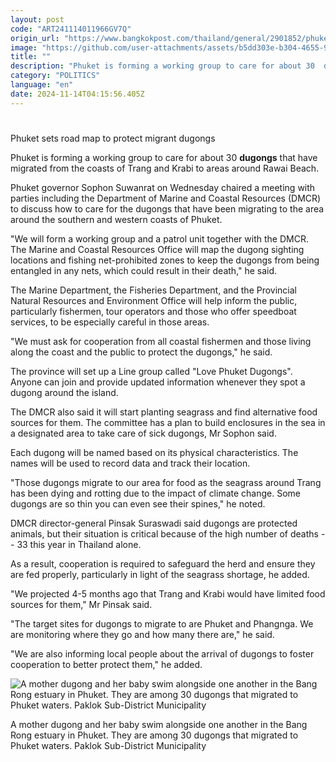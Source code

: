 ```yaml
---
layout: post
code: "ART241114011966GV7Q"
origin_url: "https://www.bangkokpost.com/thailand/general/2901852/phuket-sets-road-map-to-protect-migrant-dugongs"
image: "https://github.com/user-attachments/assets/b5dd303e-b304-4655-9401-b2c708bb0b68"
title: ""
description: "Phuket is forming a working group to care for about 30  dugongs  that have migrated from the coasts of Trang and Krabi to areas around Rawai Beach."
category: "POLITICS"
language: "en"
date: 2024-11-14T04:15:56.405Z
---
```


# 

Phuket sets road map to protect migrant dugongs

Phuket is forming a working group to care for about 30 **dugongs** that have migrated from the coasts of Trang and Krabi to areas around Rawai Beach.

Phuket governor Sophon Suwanrat on Wednesday chaired a meeting with parties including the Department of Marine and Coastal Resources (DMCR) to discuss how to care for the dugongs that have been migrating to the area around the southern and western coasts of Phuket.

"We will form a working group and a patrol unit together with the DMCR. The Marine and Coastal Resources Office will map the dugong sighting locations and fishing net-prohibited zones to keep the dugongs from being entangled in any nets, which could result in their death," he said.

The Marine Department, the Fisheries Department, and the Provincial Natural Resources and Environment Office will help inform the public, particularly fishermen, tour operators and those who offer speedboat services, to be especially careful in those areas.

"We must ask for cooperation from all coastal fishermen and those living along the coast and the public to protect the dugongs," he said.

The province will set up a Line group called "Love Phuket Dugongs". Anyone can join and provide updated information whenever they spot a dugong around the island.

The DMCR also said it will start planting seagrass and find alternative food sources for them. The committee has a plan to build enclosures in the sea in a designated area to take care of sick dugongs, Mr Sophon said.

Each dugong will be named based on its physical characteristics. The names will be used to record data and track their location.

"Those dugongs migrate to our area for food as the seagrass around Trang has been dying and rotting due to the impact of climate change. Some dugongs are so thin you can even see their spines," he noted.

DMCR director-general Pinsak Suraswadi said dugongs are protected animals, but their situation is critical because of the high number of deaths -- 33 this year in Thailand alone.

As a result, cooperation is required to safeguard the herd and ensure they are fed properly, particularly in light of the seagrass shortage, he added.

"We projected 4-5 months ago that Trang and Krabi would have limited food sources for them," Mr Pinsak said.

"The target sites for dugongs to migrate to are Phuket and Phangnga. We are monitoring where they go and how many there are," he said.

"We are also informing local people about the arrival of dugongs to foster cooperation to better protect them," he added.

![A mother dugong and her baby swim alongside one another in the Bang Rong estuary in Phuket. They are among 30 dugongs that migrated to Phuket waters. Paklok Sub-District Municipality](https://github.com/user-attachments/assets/6f9d425d-53e4-49ad-89a6-82fd0b012038)

A mother dugong and her baby swim alongside one another in the Bang Rong estuary in Phuket. They are among 30 dugongs that migrated to Phuket waters. Paklok Sub-District Municipality